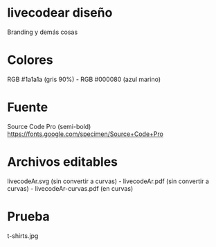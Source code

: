 # livecodear diseño
Branding y demás cosas

# Colores
RGB #1a1a1a (gris 90%) -
RGB #000080 (azul marino)

# Fuente
Source Code Pro (semi-bold)
https://fonts.google.com/specimen/Source+Code+Pro

# Archivos editables
livecodeAr.svg (sin convertir a curvas) -
livecodeAr.pdf (sin convertir a curvas) -
livecodeAr-curvas.pdf (en curvas)

# Prueba
t-shirts.jpg





